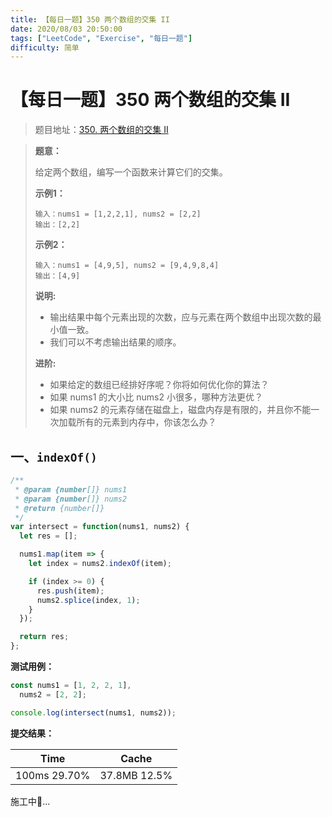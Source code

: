 ```yaml
---
title: 【每日一题】350 两个数组的交集 II
date: 2020/08/03 20:50:00
tags: ["LeetCode", "Exercise", "每日一题"]
difficulty: 简单
---
```


# 【每日一题】350 两个数组的交集 II

<ClientOnly>
  <display-bar :displayData="$frontmatter"></display-bar>
</ClientOnly>

> 题目地址：[350. 两个数组的交集 II](https://leetcode-cn.com/problems/intersection-of-two-arrays-ii/)

> **题意：**
>
> 给定两个数组，编写一个函数来计算它们的交集。
>
> **示例1：**
>
> ```
> 输入：nums1 = [1,2,2,1], nums2 = [2,2]
> 输出：[2,2]
> ```
>
> **示例2：**
>
> ```
> 输入：nums1 = [4,9,5], nums2 = [9,4,9,8,4]
> 输出：[4,9]
> ```
>
> **说明:**
>
> - 输出结果中每个元素出现的次数，应与元素在两个数组中出现次数的最小值一致。
> - 我们可以不考虑输出结果的顺序。
>
> **进阶:**
>
> * 如果给定的数组已经排好序呢？你将如何优化你的算法？
> * 如果 nums1 的大小比 nums2 小很多，哪种方法更优？
> * 如果 nums2 的元素存储在磁盘上，磁盘内存是有限的，并且你不能一次加载所有的元素到内存中，你该怎么办？

## 一、`indexOf()`



```js
/**
 * @param {number[]} nums1
 * @param {number[]} nums2
 * @return {number[]}
 */
var intersect = function(nums1, nums2) {
  let res = [];

  nums1.map(item => {
    let index = nums2.indexOf(item);

    if (index >= 0) {
      res.push(item);
      nums2.splice(index, 1);
    }
  });

  return res;
};
```

**测试用例：**

```js
const nums1 = [1, 2, 2, 1],
  nums2 = [2, 2];

console.log(intersect(nums1, nums2));
```

**提交结果：**

| Time         | Cache        |
| ------------ | ------------ |
| 100ms 29.70% | 37.8MB 12.5% |

施工中🚧...